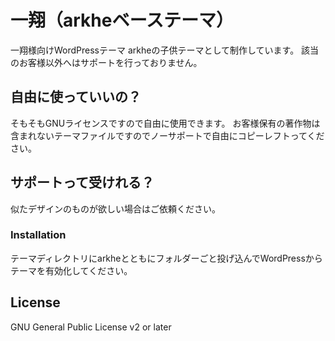 # 一翔（arkheベーステーマ）

一翔様向けWordPressテーマ arkheの子供テーマとして制作しています。
該当のお客様以外へはサポートを行っておりません。

## 自由に使っていいの？

そもそもGNUライセンスですので自由に使用できます。
お客様保有の著作物は含まれないテーマファイルですのでノーサポートで自由にコピーレフトってください。

## サポートって受けれる？

似たデザインのものが欲しい場合はご依頼ください。

### Installation

テーマディレクトリにarkheとともにフォルダーごと投げ込んでWordPressから
テーマを有効化してください。

## License

GNU General Public License v2 or later